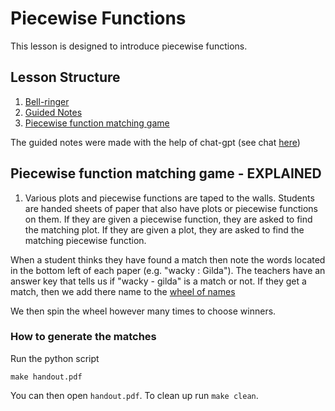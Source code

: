 # Piecewise Functions
This lesson is designed to introduce piecewise functions.

## Lesson Structure
1. [Bell-ringer](https://www.overleaf.com/9543635818gyzwhrzwgmbf#677297)
2. [Guided Notes](https://www.overleaf.com/4857789446dcxvbgwvgycs#749324)
3. [Piecewise function matching game](https://www.overleaf.com/4242928516vhynmyybrqjq#d195d8)


The guided notes were made with the help of chat-gpt (see chat [here](https://chatgpt.com/share/68085af1-5b94-8009-80ce-b268ad775c08))

## Piecewise function matching game - EXPLAINED
1. Various plots and piecewise functions are taped to the walls.  Students are handed sheets of paper that also have plots or piecewise functions on them. If they are given a piecewise function, they are asked to find the matching plot.  If they are given a plot, they are asked to find the matching piecewise function.

When a student thinks they have found a match then note the words located in the bottom left of each paper (e.g. "wacky : Gilda").  The teachers have an answer key that tells us if "wacky - gilda" is a match or not.  If they get a match, then we add there name to the [wheel of names](https://wheelofnames.com/)

We then spin the wheel however many times to choose winners.

### How to generate the matches
Run the python script
```shell
make handout.pdf
```
You can then open `handout.pdf`.  To clean up run `make clean`.
